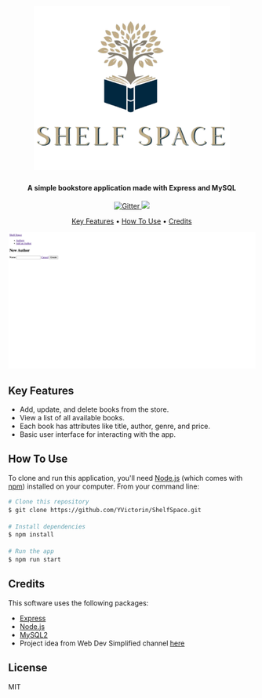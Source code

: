 
<h1 align="center">
  <br>
  <a href=""><img src="/public/img/logo2.png" alt="Shelf Space" width="400"></a>
</h1>

<h4 align="center">A simple bookstore application made with Express and MySQL</h4>

<p align="center">
  <a href="">
    <img src="https://badge.fury.io/js/electron-markdownify.svg"
         alt="Gitter">
  </a>
  <a href="https://gitter.im/amitmerchant1990/electron-markdownify"><img src="https://badges.gitter.im/amitmerchant1990/electron-markdownify.svg"></a>


</p>

<p align="center">
  <a href="#key-features">Key Features</a> •
  <a href="#how-to-use">How To Use</a> •
  <a href="#credits">Credits</a> 
</p>

![screenshot](/public/img/usage.png)

## Key Features

- Add, update, and delete books from the store.
- View a list of all available books.
- Each book has attributes like title, author, genre, and price.
- Basic user interface for interacting with the app.


## How To Use

To clone and run this application, you'll need [Node.js](https://nodejs.org/en/download/) (which comes with [npm](http://npmjs.com)) installed on your computer. From your command line:

```bash
# Clone this repository
$ git clone https://github.com/YVictorin/ShelfSpace.git

# Install dependencies
$ npm install

# Run the app
$ npm run start
```


## Credits

This software uses the following packages:

- [Express](https://expressjs.com/)
- [Node.js](https://nodejs.org/)
- [MySQL2](https://www.npmjs.com/package/mysql2)
- Project idea from Web Dev Simplified channel [here](https://www.youtube.com/@WebDevSimplified)


## License

MIT



